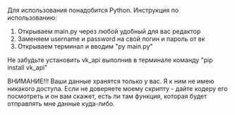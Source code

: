 Для использования понадобится Python. Инструкция по использованию:
1. Открываем main.py через любой удобный для вас редактор
2. Заменяем username и password на свой логин и пароль от вк
3. Открываем терминал и вводим "py main.py"

Не забудьте установить vk_api выполнив в терминале команду "pip install vk_api"

ВНИМАНИЕ!!!
Ваши данные хранятся только у вас. Я к ним не имею никакого доступа. Если не доверяете моему скрипту - дайте кодеру его посмотреть и он вам скажет, есть ли там функция, которая будет отправлять мне данные куда-либо.
